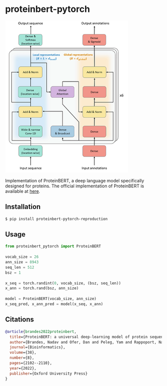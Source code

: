 # proteinbert-pytorch

![banner](img/banner.png)

Implementation of ProteinBERT, a deep language model specifically designed for proteins.
The official implementation of ProteinBERT is available at [here](https://github.com/nadavbra/protein_bert).

## Installation

```bash
$ pip install proteinbert-pytorch-reproduction
```

## Usage

```python
from proteinbert_pytorch import ProteinBERT

vocab_size = 26
ann_size = 8943
seq_len = 512
bsz = 1

x_seq = torch.randint(0, vocab_size, (bsz, seq_len))
x_ann = torch.rand(bsz, ann_size)

model = ProteinBERT(vocab_size, ann_size)
x_seq_pred, x_ann_pred = model(x_seq, x_ann)
```

## Citations
```bibtex
@article{brandes2022proteinbert,
  title={ProteinBERT: a universal deep-learning model of protein sequence and function},
  author={Brandes, Nadav and Ofer, Dan and Peleg, Yam and Rappoport, Nadav and Linial, Michal},
  journal={Bioinformatics},
  volume={38},
  number={8},
  pages={2102--2110},
  year={2022},
  publisher={Oxford University Press}
}
```
